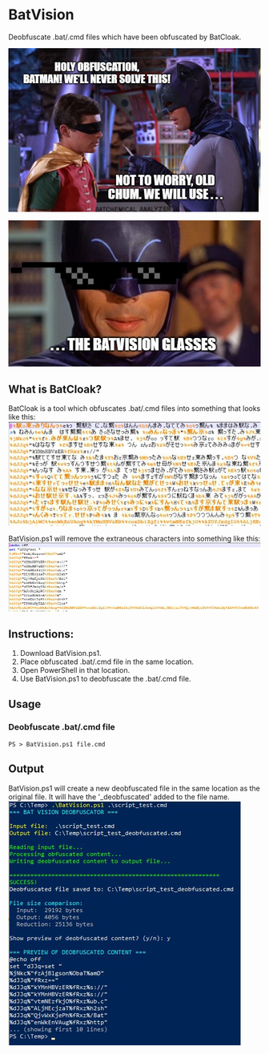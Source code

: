 # BatVision
Deobfuscate .bat/.cmd files which have been obfuscated by BatCloak.

![screenshot](BatPics/batman_01.jpg)

![screenshot](BatPics/BatVision.jpg)

## What is BatCloak?
BatCloak is a tool which obfuscates .bat/.cmd files into something that looks like this:
![screenshot](BatPics/Obfuscated.jpg)

BatVision.ps1 will remove the extraneous characters into something like this:
![screenshot](BatPics/Deobfuscated.jpg)

## Instructions:

1. Download BatVision.ps1.
2. Place obfuscated .bat/.cmd file in the same location.
3. Open PowerShell in that location.
4. Use BatVision.ps1 to deobfuscate the .bat/.cmd file.

## Usage
### Deobfuscate .bat/.cmd file
```
PS > BatVision.ps1 file.cmd
```

## Output
BatVision.ps1 will create a new deobfuscated file in the same location as the original file. It will have the '_deobfuscated' added to the file name.
![screenshot](BatPics/output.jpg)
